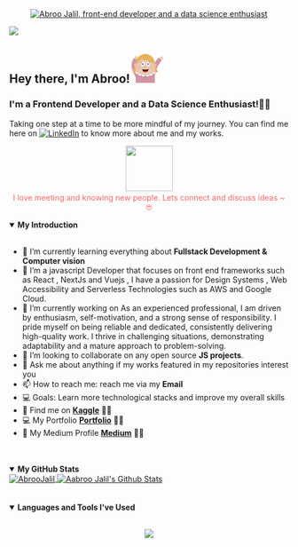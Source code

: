

<div align="center">
    <a href="https://git.io/typing-svg"><img src="https://readme-typing-svg.herokuapp.com?font=Sriracha&size=36&duration=4500&color=61D9FA&center=true&width=450&lines=My+name+is+Abroo+Jalil!;Front-end+developer;aAnd+a+datascience+enthusiast..!" alt="Abroo Jalil, front-end developer and a data science enthusiast"></a>
</div>

![](https://komarev.com/ghpvc/?username=abroojalil&color=yellow&style=flat-square)
## Hey there, I'm Abroo!<img src="https://github.com/EsratMaria/EsratMaria/blob/master/header/hello.gif">
### I'm a Frontend Developer and a Data Science Enthusiast!🌷🌟

Taking one step at a time to be more mindful of my journey. You can find me here on [![LinkedIn][2.2]][2] to know more about me and my works.

<p align="center">
  <img style="float: center;" src="https://camo.githubusercontent.com/ec0df7b334d15078e980be8f26f35f1bd6f004eaa4a121db42fed361360c1817/68747470733a2f2f6d656469612e67697068792e636f6d2f6d656469612f4c6e516a7057614f4e386e68723231764e572f67697068792e676966" width="85" height="82"></br>
<span style="color:#ff6666">I love meeting and knowing new people. Lets connect and discuss ideas ~ 🤓</span></img>
</p>

<!-- Icons -->
[2.2]: https://raw.githubusercontent.com/MartinHeinz/MartinHeinz/master/linkedin-3-16.png (LinkedIn icon without padding)


<!-- Links to your social media accounts -->
[2]: https://www.linkedin.com/in/aabroo-jalil/

<details open><summary><b>My Introduction </b></summary>

</br>

- 🌱 I’m currently learning everything about **Fullstack Development & Computer vision**
- 💬 I’m a javascript Developer that focuses on front end frameworks such as React , NextJs and Vuejs , I have a passion for Design Systems , Web Accessibility and Serverless Technologies such as AWS and Google Cloud.
- 🔭 I’m currently working on As an experienced professional, I am driven by enthusiasm, self-motivation, and a strong sense of responsibility. I pride myself on being reliable and dedicated, consistently delivering high-quality work. I thrive in challenging situations, demonstrating adaptability and a mature approach to problem-solving.
- 👯 I’m looking to collaborate on any open source **JS projects**.
- 💬 Ask me about anything if my works featured in my repositories interest you
- 📫 How to reach me: reach me via my **Email**
- 💻 Goals: Learn more technological stacks and improve my overall skills
- 🤗 Find me on [**Kaggle**](https://www.kaggle.com/abroojalil) 🙌🏽
- 💻 My Portfolio [**Portfolio**](https://tinyurl.com/abroojalil) 🙌🏽
- 💬 My Medium Profile [**Medium**](https://medium.com/@aabroo.jalil) 🙌🏽
  
</details>

</br>
</br>
 
<details open><summary><b>My GitHub Stats </b></summary>


<a href="https://github.com/abroojalil/github-readme-stats">
    <img align="center" src="https://github-readme-stats.vercel.app/api/top-langs?username=abroojalil&theme=buefy&show_icons=true&locale=en&layout=compact" alt="AbrooJalil" />
</a>

<a href="https://github.com/abroojalil/convoychat">
    <img align="center" src="https://github-readme-stats.vercel.app/api?username=abroojalil&theme=buefy&show_icons=true" alt="Aabroo Jalil's Github Stats" />
</a>
</details>


</br>
</br>

<details open><summary><b>Languages and Tools I've Used</b></summary>
<br>
<p align="center">
  <img src="https://skillicons.dev/icons?i=html,css,js,react,nextjs,tailwind,daisyui,git,github,netlify,vscode,aws&perline=7" />
</p>
<br><br>

</details>







